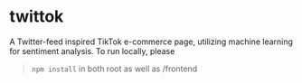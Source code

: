 # twittok

A Twitter-feed inspired TikTok e-commerce page, utilizing machine learning for sentiment analysis. To run locally, please
> `npm install` 
in both root as well as /frontend
